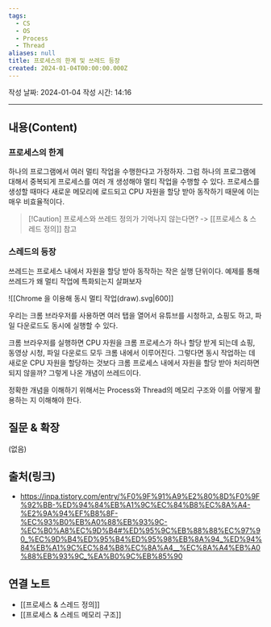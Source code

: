 ```yaml
---
tags:
  - CS
  - OS
  - Process
  - Thread
aliases: null
title: 프로세스의 한계 및 쓰레드 등장
created: 2024-01-04T00:00:00.000Z
---
```

작성 날짜: 2024-01-04
작성 시간: 14:16


----
## 내용(Content)
### 프로세스의 한계
하나의 프로그램에서 여러 멀티 작업을 수행한다고 가정하자. 그럼 하나의 프로그램에 대해서 중복되게 프로세스를 여러 개 생성해야 멀티 작업을 수행할 수 있다. 프로세스를 생성할 때마다 새로운 메모리에 로드되고 CPU 자원을 할당 받아 동작하기 때문에 이는 매우 비효율적이다.


>[!Caution] 프로세스와 쓰레드 정의가 기억나지 않는다면?
>-> [[프로세스 & 스레드 정의]] 참고


### 스레드의 등장
쓰레드는 프로세스 내에서 자원을 할당 받아 동작하는 작은 실행 단위이다. 예제를 통해 쓰레드가 왜 멀티 작업에 특화되는지 살펴보자

![[Chrome 을 이용해 동시 멀티 작업(draw).svg|600]]

우리는 크롬 브라우저를 사용하면 여러 탭을 열어서 유튜브를 시청하고, 쇼핑도 하고, 파일 다운로드도 동시에 실행할 수 있다. 

크롬 브라우저를 실행하면 CPU 자원을 크롬 프로세스가 하나 할당 받게 되는데 쇼핑, 동영상 시청, 파일 다운로드 모두 크롬 내에서 이루어진다. 그렇다면 동시 작업하는 데 새로운 CPU 자원을 할당하는 것보다 크롬 프로세스 내에서 자원을 할당 받아 처리하면 되지 않을까? 그렇게 나온 개념이 쓰레드이다.

정확한 개념을 이해하기 위해서는 Process와 Thread의 메모리 구조와 이를 어떻게 활용하는 지 이해해야 한다.
## 질문 & 확장


(없음)

## 출처(링크)
- https://inpa.tistory.com/entry/%F0%9F%91%A9%E2%80%8D%F0%9F%92%BB-%ED%94%84%EB%A1%9C%EC%84%B8%EC%8A%A4-%E2%9A%94%EF%B8%8F-%EC%93%B0%EB%A0%88%EB%93%9C-%EC%B0%A8%EC%9D%B4#%ED%95%9C%EB%88%88%EC%97%90_%EC%9D%B4%ED%95%B4%ED%95%98%EB%8A%94_%ED%94%84%EB%A1%9C%EC%84%B8%EC%8A%A4__%EC%8A%A4%EB%A0%88%EB%93%9C_%EA%B0%9C%EB%85%90

## 연결 노트
- [[프로세스 & 스레드 정의]]
- [[프로세스 & 스레드 메모리 구조]]









